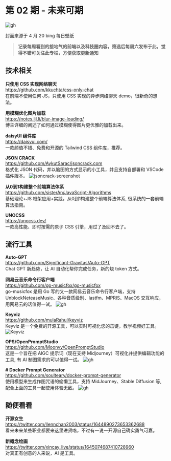 # 第 02 期 - 未来可期
![gh](https://cdn.yct.ee/gh/BarryYangi/ObsStaticData@main/obsidian/1682135626000ieohr5.jpg)

封面来源于 4 月 20 bing 每日壁纸

>**记录每周看到的接地气的前端以及科技圈内容，筛选后每周六发布于此，觉得不错可关注此专栏，方便获取更新通知**

## 技术相关
**只使用 CSS 实现网络聊天** \
https://github.com/kkuchta/css-only-chat \
在前端不使用任何 JS，只使用 CSS 实现的异步网络聊天 demo，很新奇的想法。

**用模糊优化图片加载** \
https://notes.ljl.li/blur-image-loading/ \
博主详细的阐述了如何通过模糊使得图片更优雅的加载出来。

**daisyUI 组件库** \
https://daisyui.com/ \
一款颜值不错、免费和开源的 Tailwind CSS 组件库，推荐。

**JSON CRACK** \
https://github.com/AykutSarac/jsoncrack.com \
格式化 JSON 代码，并以脑图的方式显示的小工具，并且支持自部署和 VSCode 插件版本。
![jsoncrack-screenshot](https://cdn.yct.ee/gh/AykutSarac/jsoncrack.com/public/assets/jsoncrack-screenshot.webp)

**从0到1构建整个前端算法体系** \
https://github.com/sisterAn/JavaScript-Algorithms \
基础理论+JS 框架应用+实践，从0到1构建整个前端算法体系, 很系统的一套前端算法指南。

**UNOCSS** \
https://unocss.dev/ \
一款高性能、即时按需的原子 CSS 引擎，用过了及回不去了。
## 流行工具
**Auto-GPT** \
https://github.com/Significant-Gravitas/Auto-GPT \
Chat GPT 新趋势，让 AI 自动化帮你完成任务，新的烧 token 方式。

**网易云音乐命令行客户端** \
https://github.com/go-musicfox/go-musicfox \
go-musicfox 是用 Go 写的又一款网易云音乐命令行客户端，支持 UnblockNeteaseMusic、各种音质级别、lastfm、MPRIS、MacOS 交互响应，用网易云的话值得一试。
![gh](https://cdn.yct.ee/gh/go-musicfox/go-musicfox/previews/lyricsX.gif)

**Keyviz** \
https://github.com/mulaRahul/keyviz \
Keyviz 是一个免费的开源工具，可以实时可视化您的击键，教学视频好工具。
![Keyviz](https://cdn.yct.ee/gh/mulaRahul/keyviz/previews/settings-window.png)

**OPS/OpenPromptStudio** \
https://github.com/Moonvy/OpenPromptStudio \
这是一个旨在把 AIGC 提示词（现在支持 Midjourney）可视化并提供编辑功能的工具, 有 AI 制图需求的可以值得一试。
![gh](https://user-images.githubusercontent.com/82231420/230757122-5cf5659e-9e1a-4288-80fd-84ec229a063e.png)

**# Docker Prompt Generator** \
https://github.com/soulteary/docker-prompt-generator \
使用模型来生成作图咒语的偷懒工具，支持 MidJourney、Stable Diffusion 等, 配合上面的工具一起使用体验无敌。
![gh](https://cdn.yct.ee/gh/soulteary/docker-prompt-generator/.github/preview.jpg)
## 随便看看
**开源女生** \
https://twitter.com/llennchan2003/status/1644890273653362688 \
看来未来某些职业都要来这里进货咯，不过有一说一开源自己确实勇气可嘉。

**新概念绘画** \
https://twitter.com/xincay_live/status/1645074687410728960 \
对真正有创意的人来说，AI 是工具。
